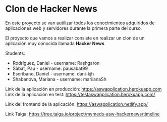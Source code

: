 <h1>Clon de Hacker News</h1>
<p>
En este proyecto se van  autilizar todos los conocimientos adquiridos de aplicaciones web y servidores durante la primera parte del curso.
</p>
<p>
El proyecto que vamos a realizar consiste en realizar un clon de un aplicación muy conocida llamada <b>Hacker News</b>
</p>
Students:

* Rodríguez, Daniel - username: Rashgaron
* Sàbat, Pau  -  username: pausabat99
* Escribano, Daniel - username: dani-kjh
* Shabanova, Mariana - username: mariianaSh

Link de la aplicación en producción: https://aswapplication.herokuapp.com
Link de la aplicación en test: https://testaswapplication.herokuapp.com/

Link del frontend de la aplicación: https://aswapplication.netlify.app/


Link Taiga: https://tree.taiga.io/project/mymeds-asw-hackernews/timeline
